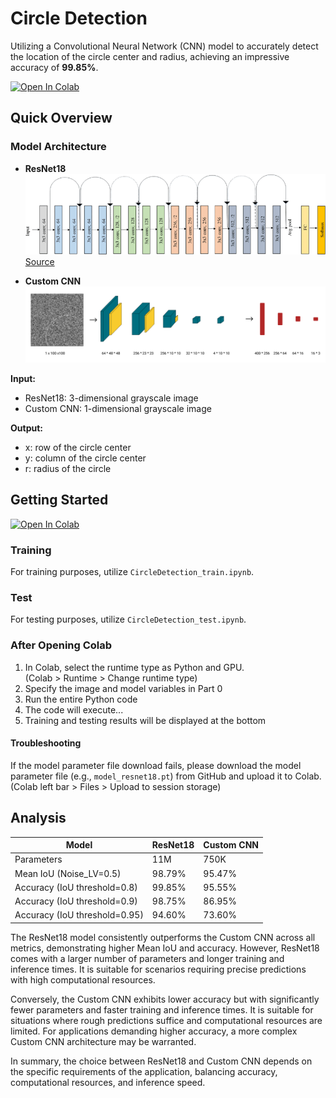 # Circle Detection

Utilizing a Convolutional Neural Network (CNN) model to accurately detect the location of the circle center and radius, achieving an impressive accuracy of **99.85%**.

[![Open In Colab](https://colab.research.google.com/assets/colab-badge.svg)](https://colab.research.google.com/github/Dawson-ma/Circle-Detection/)

## Quick Overview

### Model Architecture

- **ResNet18**  
  ![ResNet18 Architecture](./Images/ResNet18_Architecture.png)  
  [Source](https://doi.org/10.1007/s10916-019-1475-2)

- **Custom CNN**  
  ![CNN Architecture](./Images/CNN_Architecture.png)

**Input:**
- ResNet18: 3-dimensional grayscale image
- Custom CNN: 1-dimensional grayscale image

**Output:**
- x: row of the circle center
- y: column of the circle center
- r: radius of the circle

## Getting Started

[![Open In Colab](https://colab.research.google.com/assets/colab-badge.svg)](https://colab.research.google.com/github/Dawson-ma/Circle-Detection/)

### Training

For training purposes, utilize `CircleDetection_train.ipynb`.

### Test

For testing purposes, utilize `CircleDetection_test.ipynb`.

### After Opening Colab

1. In Colab, select the runtime type as Python and GPU.  
   (Colab > Runtime > Change runtime type)
2. Specify the image and model variables in Part 0
3. Run the entire Python code
4. The code will execute...
5. Training and testing results will be displayed at the bottom

#### Troubleshooting

If the model parameter file download fails, please download the model parameter file (e.g., `model_resnet18.pt`) from GitHub and upload it to Colab.  
(Colab left bar > Files > Upload to session storage)

## Analysis

| Model                         | ResNet18 | Custom CNN |
| ----------------------------- | -------- | ---------- |
| Parameters                    | 11M      | 750K       |
| Mean IoU (Noise_LV=0.5)       | 98.79%   | 95.47%     |
| Accuracy (IoU threshold=0.8)  | 99.85%   | 95.55%     |
| Accuracy (IoU threshold=0.9)  | 98.75%   | 86.95%     |
| Accuracy (IoU threshold=0.95) | 94.60%   | 73.60%     |

The ResNet18 model consistently outperforms the Custom CNN across all metrics, demonstrating higher Mean IoU and accuracy. However, ResNet18 comes with a larger number of parameters and longer training and inference times. It is suitable for scenarios requiring precise predictions with high computational resources.

Conversely, the Custom CNN exhibits lower accuracy but with significantly fewer parameters and faster training and inference times. It is suitable for situations where rough predictions suffice and computational resources are limited. For applications demanding higher accuracy, a more complex Custom CNN architecture may be warranted.

In summary, the choice between ResNet18 and Custom CNN depends on the specific requirements of the application, balancing accuracy, computational resources, and inference speed.
